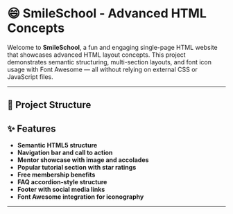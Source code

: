 # 😄 SmileSchool - Advanced HTML Concepts

Welcome to **SmileSchool**, a fun and engaging single-page HTML website that showcases advanced HTML layout concepts. This project demonstrates semantic structuring, multi-section layouts, and font icon usage with Font Awesome — all without relying on external CSS or JavaScript files.

---

## 📁 Project Structure

## ✨ Features

- **Semantic HTML5 structure**
- **Navigation bar and call to action**
- **Mentor showcase with image and accolades**
- **Popular tutorial section with star ratings**
- **Free membership benefits**
- **FAQ accordion-style structure**
- **Footer with social media links**
- **Font Awesome integration for iconography**

---
